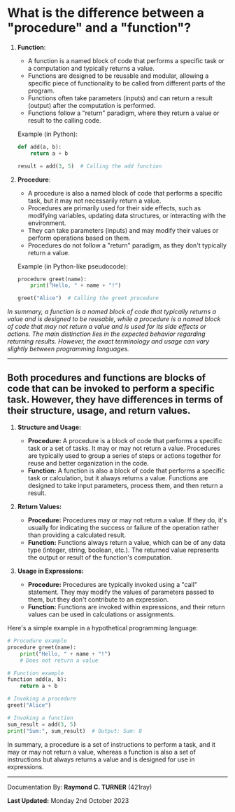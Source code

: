 # What is the difference between a "procedure" and a "function"?

1. **Function**:
   - A function is a named block of code that performs a specific task or a computation and typically returns a value.
   - Functions are designed to be reusable and modular, allowing a specific piece of functionality to be called from different parts of the program.
   - Functions often take parameters (inputs) and can return a result (output) after the computation is performed.
   - Functions follow a "return" paradigm, where they return a value or result to the calling code.

   Example (in Python):
   ```python
   def add(a, b):
       return a + b

   result = add(3, 5)  # Calling the add function
   ```

2. **Procedure**:
   - A procedure is also a named block of code that performs a specific task, but it may not necessarily return a value.
   - Procedures are primarily used for their side effects, such as modifying variables, updating data structures, or interacting with the environment.
   - They can take parameters (inputs) and may modify their values or perform operations based on them.
   - Procedures do not follow a "return" paradigm, as they don't typically return a value.

   Example (in Python-like pseudocode):
   ```python
   procedure greet(name):
       print("Hello, " + name + "!")
   
   greet("Alice")  # Calling the greet procedure
   ```

*In summary, a function is a named block of code that typically returns a value and is designed to be reusable, while a procedure is a named block of code that may not return a value and is used for its side effects or actions. The main distinction lies in the expected behavior regarding returning results. However, the exact terminology and usage can vary slightly between programming languages.*

---

## Both procedures and functions are blocks of code that can be invoked to perform a specific task. However, they have differences in terms of their structure, usage, and return values.

1. **Structure and Usage:**
   - **Procedure:** A procedure is a block of code that performs a specific task or a set of tasks. It may or may not return a value. Procedures are typically used to group a series of steps or actions together for reuse and better organization in the code.
   - **Function:** A function is also a block of code that performs a specific task or calculation, but it always returns a value. Functions are designed to take input parameters, process them, and then return a result.

2. **Return Values:**
   - **Procedure:** Procedures may or may not return a value. If they do, it's usually for indicating the success or failure of the operation rather than providing a calculated result.
   - **Function:** Functions always return a value, which can be of any data type (integer, string, boolean, etc.). The returned value represents the output or result of the function's computation.

3. **Usage in Expressions:**
   - **Procedure:** Procedures are typically invoked using a "call" statement. They may modify the values of parameters passed to them, but they don't contribute to an expression.
   - **Function:** Functions are invoked within expressions, and their return values can be used in calculations or assignments.

Here's a simple example in a hypothetical programming language:

```python
# Procedure example
procedure greet(name):
    print("Hello, " + name + "!")
    # Does not return a value

# Function example
function add(a, b):
    return a + b

# Invoking a procedure
greet("Alice")

# Invoking a function
sum_result = add(3, 5)
print("Sum:", sum_result)  # Output: Sum: 8
```

In summary, a procedure is a set of instructions to perform a task, and it may or may not return a value, whereas a function is also a set of instructions but always returns a value and is designed for use in expressions.

---

Documentation By: **Raymond C. TURNER** (421ray)

**Last Updated:** Monday 2nd October 2023